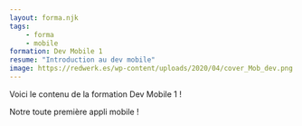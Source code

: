 ```yaml
---
layout: forma.njk
tags:
    - forma
    - mobile
formation: Dev Mobile 1
resume: "Introduction au dev mobile"
image: https://redwerk.es/wp-content/uploads/2020/04/cover_Mob_dev.png
---
```


Voici le contenu de la formation Dev Mobile 1 !

Notre toute première appli mobile !